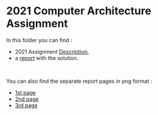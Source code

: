 # 2021 Computer Architecture Assignment

In this folder you can find :
- 2021 Assignment [Description](https://github.com/tsiggi/CSD-Auth/blob/main/3rd%20Semester/Computer%20Architecture/2021%20Assignment/CA_AUTH_Project_Description_2022_Keramidas.pdf),
- a [report](https://github.com/tsiggi/CSD-Auth/blob/main/3rd%20Semester/Computer%20Architecture/2021%20Assignment/Assignment%20Report.pdf) with the solution.

<br/>

You can also find the separate report pages in png format :
- [1st page](https://github.com/tsiggi/CSD-Auth/raw/main/3rd%20Semester/Computer%20Architecture/2021%20Assignment/1st%20page.png)
- [2nd page](https://github.com/tsiggi/CSD-Auth/raw/main/3rd%20Semester/Computer%20Architecture/2021%20Assignment/2nd%20page.png)
- [3rd page](https://github.com/tsiggi/CSD-Auth/raw/main/3rd%20Semester/Computer%20Architecture/2021%20Assignment/3rd%20page.png)
